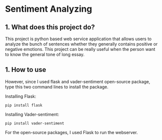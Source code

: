 # Sentiment Analyzing
## 1. What does this project do?
  This project is python based web service application that allows users to analyze the bunch of sentences whether they generally contains positive or negative emotions. This project can be really useful when the person want to know the general tone of long essay.

## 1. How to use
However, since I used flask and vader-sentiment open-source package, type this two command lines to install the package.

Installing Flask:
    
    pip install flask

Installing Vader-sentiment:
    
    pip install vader-sentiment



For the open-source packages, I used Flask to run the webserver. 
